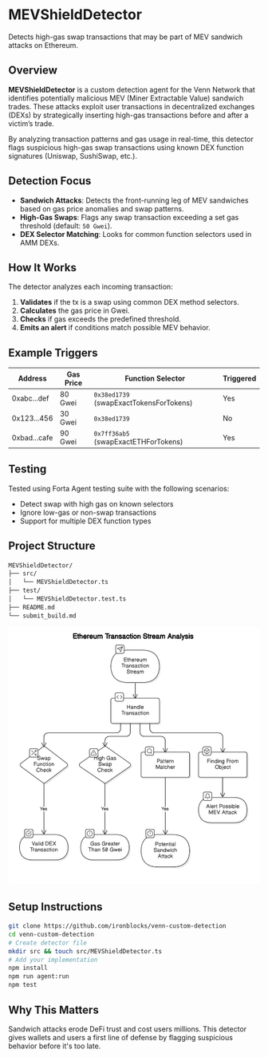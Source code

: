 # MEVShieldDetector 
Detects high-gas swap transactions that may be part of MEV sandwich attacks on Ethereum.

## Overview
**MEVShieldDetector** is a custom detection agent for the Venn Network that identifies potentially malicious MEV (Miner Extractable Value) sandwich trades. These attacks exploit user transactions in decentralized exchanges (DEXs) by strategically inserting high-gas transactions before and after a victim’s trade.

By analyzing transaction patterns and gas usage in real-time, this detector flags suspicious high-gas swap transactions using known DEX function signatures (Uniswap, SushiSwap, etc.).

## Detection Focus
- **Sandwich Attacks**: Detects the front-running leg of MEV sandwiches based on gas price anomalies and swap patterns.
- **High-Gas Swaps**: Flags any swap transaction exceeding a set gas threshold (default: `50 Gwei`).
- **DEX Selector Matching**: Looks for common function selectors used in AMM DEXs.

## How It Works
The detector analyzes each incoming transaction:

1. **Validates** if the tx is a swap using common DEX method selectors.
2. **Calculates** the gas price in Gwei.
3. **Checks** if gas exceeds the predefined threshold.
4. **Emits an alert** if conditions match possible MEV behavior.

## Example Triggers
| Address        | Gas Price | Function Selector | Triggered |
|----------------|-----------|-------------------|-----------|
| 0xabc...def     | 80 Gwei   | `0x38ed1739` (swapExactTokensForTokens) | Yes |
| 0x123...456     | 30 Gwei   | `0x38ed1739` | No |
| 0xbad...cafe    | 90 Gwei   | `0x7ff36ab5` (swapExactETHForTokens) | Yes |

## Testing
Tested using Forta Agent testing suite with the following scenarios:
- Detect swap with high gas on known selectors
- Ignore low-gas or non-swap transactions
- Support for multiple DEX function types

## Project Structure
```bash
MEVShieldDetector/
├── src/
│   └── MEVShieldDetector.ts
├── test/
│   └── MEVShieldDetector.test.ts
├── README.md
└── submit_build.md
```
![Alt text](https://github.com/GarbhitSh/MEVShieldDetector/blob/main/dokh.png)

## Setup Instructions
```bash
git clone https://github.com/ironblocks/venn-custom-detection
cd venn-custom-detection
# Create detector file
mkdir src && touch src/MEVShieldDetector.ts
# Add your implementation
npm install
npm run agent:run
npm test
```

## Why This Matters
Sandwich attacks erode DeFi trust and cost users millions. This detector gives wallets and users a first line of defense by flagging suspicious behavior before it's too late.
